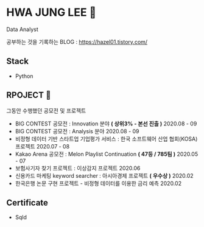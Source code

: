 # HWA JUNG LEE 👋
Data Analyst

공부하는 것을 기록하는 BLOG : https://hazel01.tistory.com/

## Stack 
- Python 

## RPOJECT 💬
그동안 수행했던 공모전 및 프로젝트 
- BIG CONTEST 공모전 : Innovation 분야 **( 상위3% - 본선 진출 )** 2020.08 - 09
- BIG CONTEST 공모전 : Analysis 분야 2020.08 - 09
- 비정형 데이터 기반 스타트업 기업평가 서비스 : 한국 소프트웨어 산업 협회(KOSA) 프로젝트  2020.07 - 08
- Kakao Arena 공모전 : Melon Playlist Continuation  **( 47등 / 785팀 )** 2020.05 - 07
- 보험사기자 찾기 프로젝트 : 이상감지 프로젝트  2020.06
- 신용카드 마케팅 keyword searcher : 아시아경제 프로젝트 **( 우수상 )** 2020.02
- 한국은행 논문 구현 프로젝트 - 비정형 데이터를 이용한 금리 예측  2020.02


## Certificate 
- Sqld


<!--
**leehj01/leehj01** is a ✨ _special_ ✨ repository because its `README.md` (this file) appears on your GitHub profile.

Here are some ideas to get you started:

- 🔭 I’m currently working on ...
- 🌱 I’m currently learning ...
- 👯 I’m looking to collaborate on ...
- 🤔 I’m looking for help with ...
- 💬 Ask me about ...
- 📫 How to reach me: ...
- 😄 Pronouns: ...
- ⚡ Fun fact: ...
-->
